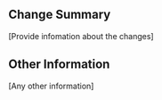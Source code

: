 ## Change Summary

[Provide infomation about the changes]



## Other Information

[Any other information]